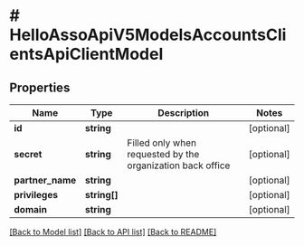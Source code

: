 # # HelloAssoApiV5ModelsAccountsClientsApiClientModel

## Properties

Name | Type | Description | Notes
------------ | ------------- | ------------- | -------------
**id** | **string** |  | [optional]
**secret** | **string** | Filled only when requested by the organization back office | [optional]
**partner_name** | **string** |  | [optional]
**privileges** | **string[]** |  | [optional]
**domain** | **string** |  | [optional]

[[Back to Model list]](../../README.md#models) [[Back to API list]](../../README.md#endpoints) [[Back to README]](../../README.md)
